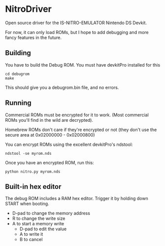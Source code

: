 # NitroDriver

Open source driver for the IS-NITRO-EMULATOR Nintendo DS Devkit.

For now, it can only load ROMs, but I hope to add debugging and more fancy features in the future.

## Building

You have to build the Debug ROM. You must have devkitPro installed for this

```
cd debugrom
make
```

This should give you a debugrom.bin file, and no errors.

## Running

Commercial ROMs must be encrypted for it to work. (Most commercial ROMs you'll find in the wild are decrypted).

Homebrew ROMs don't care if they're encrypted or not (they don't use the secure area at 0x02000000 - 0x02000800)

You can encrypt ROMs using the excellent devkitPro's ndstool:

```
ndstool -se myrom.nds
```

Once you have an encrypted ROM, run this:

```
python nitro.py myrom.nds
```

## Built-in hex editor

The debug ROM includes a RAM hex editor. Trigger it by holding down START when booting.

- D-pad to change the memory address
- R to change the write size
- A to start a memory write
    - D-pad to edit the value
    - A to write it
    - B to cancel
